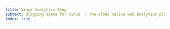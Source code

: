 ```yaml
---
title: Vince Analytics Blog
subtext: Blogging space for vince  - The cloud native web analytics platform.
index: true
---
```

